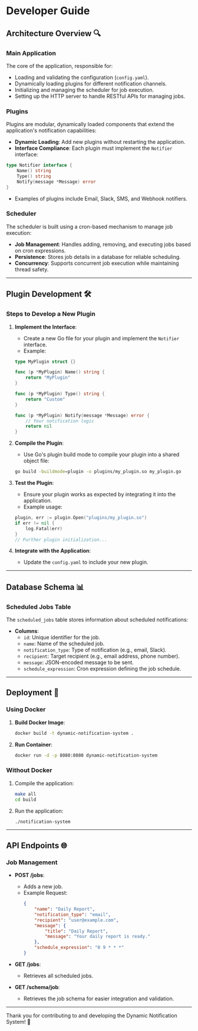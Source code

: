 # Developer Guide

## Architecture Overview 🔍

### Main Application

The core of the application, responsible for:

  - Loading and validating the configuration (`config.yaml`).
  - Dynamically loading plugins for different notification channels.
  - Initializing and managing the scheduler for job execution.
  - Setting up the HTTP server to handle RESTful APIs for managing jobs.

### Plugins
Plugins are modular, dynamically loaded components that extend the application's notification capabilities:

  - **Dynamic Loading**: Add new plugins without restarting the application.
  - **Interface Compliance**: Each plugin must implement the `Notifier` interface:

  ```go
  type Notifier interface {
      Name() string
      Type() string
      Notify(message *Message) error
  }
  ```

  - Examples of plugins include Email, Slack, SMS, and Webhook notifiers.

### Scheduler
The scheduler is built using a cron-based mechanism to manage job execution:

  - **Job Management**: Handles adding, removing, and executing jobs based on cron expressions.
  - **Persistence**: Stores job details in a database for reliable scheduling.
  - **Concurrency**: Supports concurrent job execution while maintaining thread safety.

---

## Plugin Development 🛠️

### Steps to Develop a New Plugin

1. **Implement the Interface**:

      - Create a new Go file for your plugin and implement the `Notifier` interface.
      - Example:

     ```go
     type MyPlugin struct {}

     func (p *MyPlugin) Name() string {
         return "MyPlugin"
     }

     func (p *MyPlugin) Type() string {
         return "Custom"
     }

     func (p *MyPlugin) Notify(message *Message) error {
         // Your notification logic
         return nil
     }
     ```

2. **Compile the Plugin**:

     - Use Go's plugin build mode to compile your plugin into a shared object file:
     ```bash
     go build -buildmode=plugin -o plugins/my_plugin.so my_plugin.go
     ```

3. **Test the Plugin**:

    - Ensure your plugin works as expected by integrating it into the application.
    - Example usage:
     ```go
     plugin, err := plugin.Open("plugins/my_plugin.so")
     if err != nil {
         log.Fatal(err)
     }
     // Further plugin initialization...
     ```

4. **Integrate with the Application**:

     - Update the `config.yaml` to include your new plugin.

---

## Database Schema 📊

### Scheduled Jobs Table
The `scheduled_jobs` table stores information about scheduled notifications:

  - **Columns**:
    - `id`: Unique identifier for the job.
    - `name`: Name of the scheduled job.
    - `notification_type`: Type of notification (e.g., email, Slack).
    - `recipient`: Target recipient (e.g., email address, phone number).
    - `message`: JSON-encoded message to be sent.
    - `schedule_expression`: Cron expression defining the job schedule.

---

## Deployment 🚀

### Using Docker
1. **Build Docker Image**:
   ```bash
   docker build -t dynamic-notification-system .
   ```
2. **Run Container**:
   ```bash
   docker run -d -p 8080:8080 dynamic-notification-system
   ```

### Without Docker
1. Compile the application:
   ```bash
   make all
   cd build
   ```
2. Run the application:
   ```bash
   ./notification-system
   ```

---

## API Endpoints 🌐

### Job Management

  - **POST /jobs**:
    - Adds a new job.
    - Example Request:
      ```json
      {
          "name": "Daily Report",
          "notification_type": "email",
          "recipient": "user@example.com",
          "message": {
              "title": "Daily Report",
              "message": "Your daily report is ready."
          },
          "schedule_expression": "0 9 * * *"
      }
      ```

  - **GET /jobs**:
    - Retrieves all scheduled jobs.

  - **GET /schema/job**:
    - Retrieves the job schema for easier integration and validation.

---

Thank you for contributing to and developing the Dynamic Notification System! 🎉
